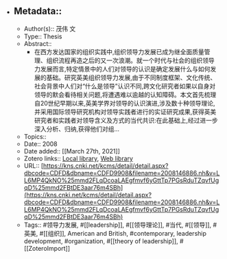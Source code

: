 - ## Metadata::
    - Author(s):: 茂伟 文
    - Type:: Thesis
    - Abstract::
        - 在西方发达国家的组织实践中,组织领导力发展已成为继全面质量管理、组织流程再造之后的又一次浪潮。就一个时代与社会的组织领导力发展而言,特定情景中的人们对领导的认识是确定发展什么与如何发展的基础。研究英美组织领导力发展,由于不同制度框架、文化传统、社会背景中人们对“什么是领导”认识不同,跨文化研究者如果以自身对领导的默会看待相关问题,将遭遇难以逾越的认知障碍。本文首先梳理自20世纪早期以来,英美学界对领导的认识演进,涉及数十种领导理论,并采用国际领导研究机构对领导实践者进行的实证研究成果,获得英美研究者和实践者对领导含义及方式的当代共识:在此基础上,经过进一步深入分析、归纳,获得他们对组...
    - Topics:: 
    - Date:: 2008
    - Date added:: [[March 27th, 2021]]
    - Zotero links:: [Local library](zotero://select/library/items/DFPBGWBJ), [Web library](https://www.zotero.org/users/7147715/items/DFPBGWBJ)
    - URL:: [https://kns.cnki.net/kcms/detail/detail.aspx?dbcode=CDFD&dbname=CDFD9908&filename=2008146886.nh&v=LL6MP4QkNO%25mmd2FLqDcoaLAEgfmvf6yGttTp7PGsRduTZqvfUgqD%25mmd2FBtDE3aar76m4SBh](https://kns.cnki.net/kcms/detail/detail.aspx?dbcode=CDFD&dbname=CDFD9908&filename=2008146886.nh&v=LL6MP4QkNO%25mmd2FLqDcoaLAEgfmvf6yGttTp7PGsRduTZqvfUgqD%25mmd2FBtDE3aar76m4SBh)
    - Tags:: #领导力发展, #[[leadership]], #[[领导理论]], #当代, #[[领导]], #英美, #[[组织]], American and British, #contemporary, leadership development, #organization, #[[theory of leadership]], #[[ZoteroImport]]
